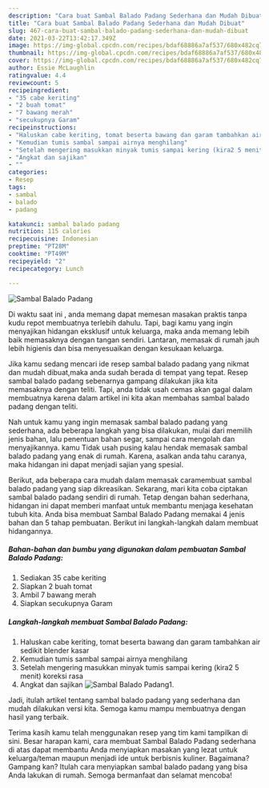 ```yaml
---
description: "Cara buat Sambal Balado Padang Sederhana dan Mudah Dibuat"
title: "Cara buat Sambal Balado Padang Sederhana dan Mudah Dibuat"
slug: 467-cara-buat-sambal-balado-padang-sederhana-dan-mudah-dibuat
date: 2021-03-22T13:42:17.349Z
image: https://img-global.cpcdn.com/recipes/bdaf68886a7af537/680x482cq70/sambal-balado-padang-foto-resep-utama.jpg
thumbnail: https://img-global.cpcdn.com/recipes/bdaf68886a7af537/680x482cq70/sambal-balado-padang-foto-resep-utama.jpg
cover: https://img-global.cpcdn.com/recipes/bdaf68886a7af537/680x482cq70/sambal-balado-padang-foto-resep-utama.jpg
author: Essie McLaughlin
ratingvalue: 4.4
reviewcount: 5
recipeingredient:
- "35 cabe keriting"
- "2 buah tomat"
- "7 bawang merah"
- "secukupnya Garam"
recipeinstructions:
- "Haluskan cabe keriting, tomat beserta bawang dan garam tambahkan air sedikit blender kasar"
- "Kemudian tumis sambal sampai airnya menghilang"
- "Setelah mengering masukkan minyak tumis sampai kering (kira2 5 menit) koreksi rasa"
- "Angkat dan sajikan"
- ""
categories:
- Resep
tags:
- sambal
- balado
- padang

katakunci: sambal balado padang 
nutrition: 115 calories
recipecuisine: Indonesian
preptime: "PT28M"
cooktime: "PT49M"
recipeyield: "2"
recipecategory: Lunch

---
```



![Sambal Balado Padang](https://img-global.cpcdn.com/recipes/bdaf68886a7af537/680x482cq70/sambal-balado-padang-foto-resep-utama.jpg)

Di waktu  saat ini , anda memang dapat memesan masakan praktis tanpa kudu repot membuatnya terlebih dahulu. Tapi, bagi kamu yang ingin menyajikan hidangan eksklusif untuk keluarga, maka anda memang lebih baik memasaknya dengan tangan sendiri. Lantaran, memasak di rumah jauh lebih higienis dan bisa menyesuaikan dengan kesukaan keluarga.

Jika kamu sedang mencari ide resep sambal balado padang yang nikmat dan mudah dibuat,maka anda sudah berada di tempat yang tepat. Resep sambal balado padang  sebenarnya gampang dilakukan jika kita memasaknya dengan teliti. Tapi, anda tidak usah cemas akan gagal dalam membuatnya 
karena dalam artikel ini kita akan membahas sambal balado padang dengan teliti.  



Nah untuk kamu yang ingin memasak sambal balado padang yang sederhana, ada beberapa langkah yang bisa dilakukan, mulai dari memilih jenis bahan, lalu penentuan bahan segar, sampai cara mengolah dan menyajikannya. kamu Tidak usah pusing kalau hendak memasak sambal balado padang yang enak di rumah. Karena, asalkan anda  tahu caranya, maka hidangan ini dapat menjadi sajian yang spesial.

Berikut, ada beberapa cara mudah dalam memasak caramembuat sambal balado padang yang siap dikreasikan. Sekarang, mari kita coba ciptakan sambal balado padang sendiri di rumah. Tetap dengan bahan sederhana, hidangan ini dapat memberi manfaat untuk membantu menjaga kesehatan tubuh kita. Anda bisa membuat Sambal Balado Padang memakai 4 jenis bahan dan 5 tahap pembuatan. Berikut ini langkah-langkah dalam membuat hidangannya.

<!--inarticleads1-->

##### Bahan-bahan dan bumbu yang digunakan dalam pembuatan Sambal Balado Padang:

1. Sediakan 35 cabe keriting
1. Siapkan 2 buah tomat
1. Ambil 7 bawang merah
1. Siapkan secukupnya Garam




<!--inarticleads2-->

##### Langkah-langkah membuat Sambal Balado Padang:

1. Haluskan cabe keriting, tomat beserta bawang dan garam tambahkan air sedikit blender kasar
1. Kemudian tumis sambal sampai airnya menghilang
1. Setelah mengering masukkan minyak tumis sampai kering (kira2 5 menit) koreksi rasa
1. Angkat dan sajikan
<img src="https://img-global.cpcdn.com/steps/4e254da7a312cdd2/160x128cq70/sambal-balado-padang-langkah-memasak-4-foto.jpg" alt="Sambal Balado Padang">1. 




Jadi, itulah artikel tentang  sambal balado padang  yang sederhana dan mudah dilakukan versi kita. Semoga kamu mampu membuatnya dengan hasil yang terbaik. 

Terima kasih kamu telah menggunakan resep yang tim kami tampilkan di sini. Besar harapan kami, cara membuat  Sambal Balado Padang sederhana di atas dapat membantu Anda menyiapkan masakan yang lezat untuk keluarga/teman maupun menjadi ide untuk berbisnis kuliner. Bagaimana? Gampang kan? Itulah cara menyiapkan sambal balado padang yang bisa Anda lakukan di rumah. Semoga bermanfaat dan selamat mencoba!

